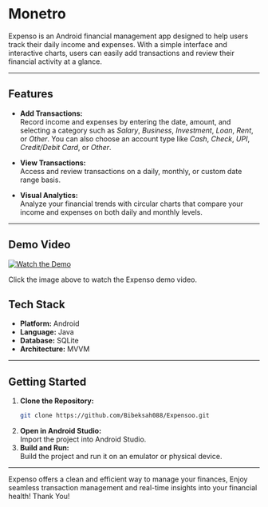 # Monetro

Expenso is an Android financial management app designed to help users track their daily income and expenses. With a simple interface and interactive charts, users can easily add transactions and review their financial activity at a glance.

---

## Features

- **Add Transactions:**  
  Record income and expenses by entering the date, amount, and selecting a category such as *Salary*, *Business*, *Investment*, *Loan*, *Rent*, or *Other*. You can also choose an account type like *Cash*, *Check*, *UPI*, *Credit/Debit Card*, or *Other*.

- **View Transactions:**  
  Access and review transactions on a daily, monthly, or custom date range basis.

- **Visual Analytics:**  
  Analyze your financial trends with circular charts that compare your income and expenses on both daily and monthly levels.

---

## Demo Video

[![Watch the Demo](https://usersnap.com/blog/wp-content/uploads/2016/08/click-me-button-flat.png)](https://youtube.com/shorts/mLpW2bxaI-Q?si=7UG1GjnrWdyN_nqg)

Click the image above to watch the Expenso demo video.


## Tech Stack

- **Platform:** Android  
- **Language:** Java  
- **Database:** SQLite  
- **Architecture:** MVVM  

---

## Getting Started

1. **Clone the Repository:**
   ```bash
   git clone https://github.com/Bibeksah088/Expensoo.git
   ```
2. **Open in Android Studio:**  
   Import the project into Android Studio.
3. **Build and Run:**  
   Build the project and run it on an emulator or physical device.

---

Expenso offers a clean and efficient way to manage your finances, Enjoy seamless transaction management and real-time insights into your financial health!
Thank You!



